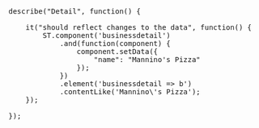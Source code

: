 <pre class="runnable readonly">
describe("Detail", function() {

    it("should reflect changes to the data", function() {
        ST.component('businessdetail')
            .and(function(component) {
                component.setData({
                    "name": "Mannino's Pizza"
                });
            })
            .element('businessdetail => b')
            .contentLike('Mannino\'s Pizza');
    });

});</pre>
